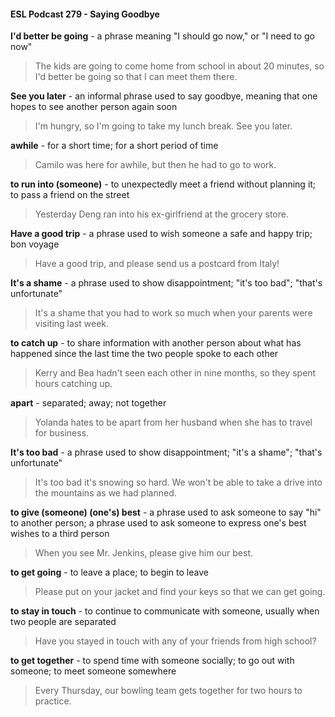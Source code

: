 #### ESL Podcast 279 - Saying Goodbye

**I'd better be going** - a phrase meaning "I should go now," or "I need to go now"

> The kids are going to come home from school in about 20 minutes, so I'd better
be going so that I can meet them there.

**See you later** - an informal phrase used to say goodbye, meaning that one
hopes to see another person again soon

> I'm hungry, so I'm going to take my lunch break. See you later.

**awhile** - for a short time; for a short period of time

> Camilo was here for awhile, but then he had to go to work.

**to run into (someone)** - to unexpectedly meet a friend without planning it; to
pass a friend on the street

> Yesterday Deng ran into his ex-girlfriend at the grocery store.

**Have a good trip** - a phrase used to wish someone a safe and happy trip; bon
voyage

> Have a good trip, and please send us a postcard from Italy!

**It's a shame** - a phrase used to show disappointment; "it's too bad"; "that's
unfortunate"

> It's a shame that you had to work so much when your parents were visiting last
week.

**to catch up** - to share information with another person about what has
happened since the last time the two people spoke to each other

> Kerry and Bea hadn't seen each other in nine months, so they spent hours
catching up.

**apart** - separated; away; not together

> Yolanda hates to be apart from her husband when she has to travel for
business.

**It's too bad** - a phrase used to show disappointment; "it's a shame"; "that's
unfortunate"

> It's too bad it's snowing so hard. We won't be able to take a drive into the
mountains as we had planned.

**to give (someone) (one's) best** - a phrase used to ask someone to say "hi" to
another person; a phrase used to ask someone to express one's best wishes to a
third person

> When you see Mr. Jenkins, please give him our best.

**to get going** - to leave a place; to begin to leave

> Please put on your jacket and find your keys so that we can get going.

**to stay in touch** - to continue to communicate with someone, usually when two
people are separated

> Have you stayed in touch with any of your friends from high school?

**to get together** - to spend time with someone socially; to go out with someone;
to meet someone somewhere

> Every Thursday, our bowling team gets together for two hours to practice.

